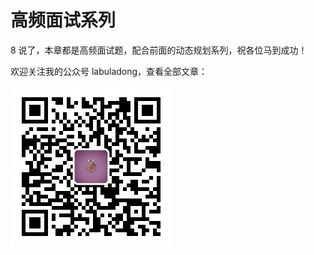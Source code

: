 # 高频面试系列

8 说了，本章都是高频面试题，配合前面的动态规划系列，祝各位马到成功！

欢迎关注我的公众号 labuladong，查看全部文章：

![labuladong二维码](../pictures/qrcode.jpg)
